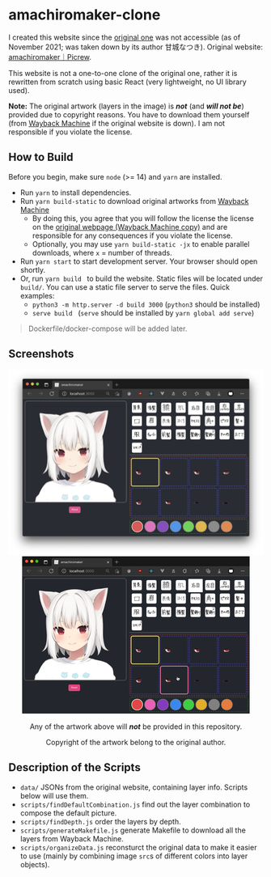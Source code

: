 # amachiromaker-clone

I created this website since the [original one](https://picrew.me/image_maker/168503) was not accessible (as of November 2021; was taken down by its author 甘城なつき). Original website: [amachiromaker｜Picrew](https://picrew.me/image_maker/168503).

This website is not a one-to-one clone of the original one, rather it is rewritten from scratch using basic React (very lightweight, no UI library used).

**Note:** The original artwork (layers in the image) is ***not*** (and ***will not be***) provided due to copyright reasons. You have to download them yourself (from [Wayback Machine](http://web.archive.org/) if the original website is down). I am not responsible if you violate the license.

## How to Build

Before you begin, make sure `node` (>= 14) and `yarn` are installed.

- Run `yarn` to install dependencies.
- Run `yarn build-static` to download original artworks from [Wayback Machine](http://web.archive.org/web/20210130063020/https://picrew.me/image_maker/168503)
  - By doing this, you agree that you will follow the license the license on the [original webpage (Wayback Machine copy)](http://web.archive.org/web/20210130063020/https://picrew.me/image_maker/168503) and are responsible for any consequences if you violate the license.
  - Optionally, you may use `yarn build-static -jx` to enable parallel downloads, where `x` = number of threads.
- Run `yarn start` to start development server. Your browser should open shortly.
- Or, run `yarn build ` to build the website. Static files will be located under `build/`. You can use a static file server to serve the files. Quick examples:
  - `python3 -m http.server -d build 3000` (`python3` should be installed)
  - `serve build ` (`serve` should be installed by `yarn global add serve`)

> Dockerfile/docker-compose will be added later.

## Screenshots

<p align="center">
  <img src="README.assets/image-20211125184958925.png" />
  <img src="README.assets/ScreenRecording2021-11-25.gif" />
  <p align="center" >Any of the artwork above will <b><i>not</i></b> be provided in this repository.</p>
  <p align="center" >Copyright of the artwork belong to the original author.</p>
</p>



## Description of the Scripts

- `data/` JSONs from the original website, containing layer info. Scripts below will use them.
- `scripts/findDefaultCombination.js` find out the layer combination to compose the default picture.
- `scripts/findDepth.js` order the layers by depth.
- `scripts/generateMakefile.js` generate Makefile to download all the layers from Wayback Machine.
- `scripts/organizeData.js` reconsturct the original data to make it easier to use (mainly by combining image `src`s of different colors into layer objects).
